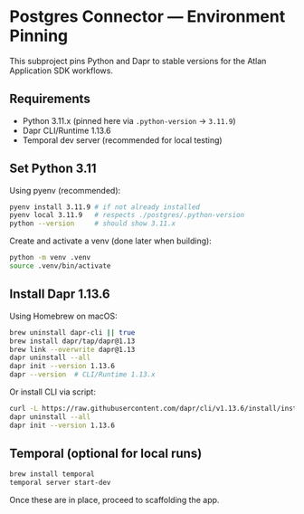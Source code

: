 # Postgres Connector — Environment Pinning

This subproject pins Python and Dapr to stable versions for the Atlan Application SDK workflows.

## Requirements

- Python 3.11.x (pinned here via `.python-version` → `3.11.9`)
- Dapr CLI/Runtime 1.13.6
- Temporal dev server (recommended for local testing)

## Set Python 3.11

Using pyenv (recommended):

```bash
pyenv install 3.11.9 # if not already installed
pyenv local 3.11.9   # respects ./postgres/.python-version
python --version     # should show 3.11.x
```

Create and activate a venv (done later when building):

```bash
python -m venv .venv
source .venv/bin/activate
```

## Install Dapr 1.13.6

Using Homebrew on macOS:

```bash
brew uninstall dapr-cli || true
brew install dapr/tap/dapr@1.13
brew link --overwrite dapr@1.13
dapr uninstall --all
dapr init --version 1.13.6
dapr --version  # CLI/Runtime 1.13.x
```

Or install CLI via script:

```bash
curl -L https://raw.githubusercontent.com/dapr/cli/v1.13.6/install/install.sh | /bin/bash
dapr uninstall --all
dapr init --version 1.13.6
```

## Temporal (optional for local runs)

```bash
brew install temporal
temporal server start-dev
```

Once these are in place, proceed to scaffolding the app.

